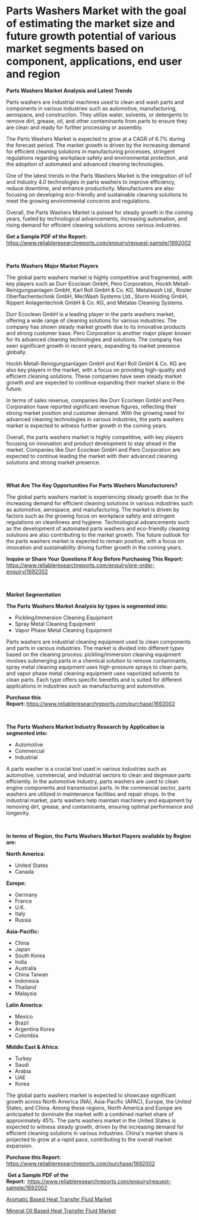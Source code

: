 <p><h1>Parts Washers Market with the goal of estimating the market size and future growth potential of various market segments based on component, applications, end user and region</h1></p><p><strong>Parts Washers Market Analysis and Latest Trends</strong></p>
<p><p>Parts washers are industrial machines used to clean and wash parts and components in various industries such as automotive, manufacturing, aerospace, and construction. They utilize water, solvents, or detergents to remove dirt, grease, oil, and other contaminants from parts to ensure they are clean and ready for further processing or assembly.</p><p>The Parts Washers Market is expected to grow at a CAGR of 6.7% during the forecast period. The market growth is driven by the increasing demand for efficient cleaning solutions in manufacturing processes, stringent regulations regarding workplace safety and environmental protection, and the adoption of automated and advanced cleaning technologies.</p><p>One of the latest trends in the Parts Washers Market is the integration of IoT and Industry 4.0 technologies in parts washers to improve efficiency, reduce downtime, and enhance productivity. Manufacturers are also focusing on developing eco-friendly and sustainable cleaning solutions to meet the growing environmental concerns and regulations.</p><p>Overall, the Parts Washers Market is poised for steady growth in the coming years, fueled by technological advancements, increasing automation, and rising demand for efficient cleaning solutions across various industries.</p></p>
<p><strong>Get a Sample PDF of the Report:&nbsp;</strong> <a href="https://www.reliableresearchreports.com/enquiry/request-sample/1692002">https://www.reliableresearchreports.com/enquiry/request-sample/1692002</a></p>
<p>&nbsp;</p>
<p><strong>Parts Washers Major Market Players</strong></p>
<p><p>The global parts washers market is highly competitive and fragmented, with key players such as Durr Ecoclean GmbH, Pero Corporation, Hockh Metall-Reinigungsanlagen GmbH, Karl Roll GmbH & Co. KG, Metalwash Ltd., Rosler Oberflachentechnik GmbH, MecWash Systems Ltd., Sturm Holding GmbH, Rippert Anlagentechnik GmbH & Co. KG, and Metalas Cleaning Systems.</p><p>Durr Ecoclean GmbH is a leading player in the parts washers market, offering a wide range of cleaning solutions for various industries. The company has shown steady market growth due to its innovative products and strong customer base. Pero Corporation is another major player known for its advanced cleaning technologies and solutions. The company has seen significant growth in recent years, expanding its market presence globally.</p><p>Hockh Metall-Reinigungsanlagen GmbH and Karl Roll GmbH & Co. KG are also key players in the market, with a focus on providing high-quality and efficient cleaning solutions. These companies have seen steady market growth and are expected to continue expanding their market share in the future.</p><p>In terms of sales revenue, companies like Durr Ecoclean GmbH and Pero Corporation have reported significant revenue figures, reflecting their strong market position and customer demand. With the growing need for advanced cleaning technologies in various industries, the parts washers market is expected to witness further growth in the coming years.</p><p>Overall, the parts washers market is highly competitive, with key players focusing on innovation and product development to stay ahead in the market. Companies like Durr Ecoclean GmbH and Pero Corporation are expected to continue leading the market with their advanced cleaning solutions and strong market presence.</p></p>
<p>&nbsp;</p>
<p><strong>What Are The Key Opportunities For Parts Washers Manufacturers?</strong></p>
<p><p>The global parts washers market is experiencing steady growth due to the increasing demand for efficient cleaning solutions in various industries such as automotive, aerospace, and manufacturing. The market is driven by factors such as the growing focus on workplace safety and stringent regulations on cleanliness and hygiene. Technological advancements such as the development of automated parts washers and eco-friendly cleaning solutions are also contributing to the market growth. The future outlook for the parts washers market is expected to remain positive, with a focus on innovation and sustainability driving further growth in the coming years.</p></p>
<p><strong>Inquire or Share Your Questions If Any Before Purchasing This Report:</strong> <a href="https://www.reliableresearchreports.com/enquiry/pre-order-enquiry/1692002">https://www.reliableresearchreports.com/enquiry/pre-order-enquiry/1692002</a></p>
<p>&nbsp;</p>
<p><strong>Market Segmentation</strong></p>
<p><strong>The Parts Washers Market Analysis by types is segmented into:</strong></p>
<p><ul><li>Pickling/Immersion Cleaning Equipment</li><li>Spray Metal Cleaning Equipment</li><li>Vapor Phase Metal Cleaning Equipment</li></ul></p>
<p><p>Parts washers are industrial cleaning equipment used to clean components and parts in various industries. The market is divided into different types based on the cleaning process: pickling/immersion cleaning equipment involves submerging parts in a chemical solution to remove contaminants, spray metal cleaning equipment uses high-pressure sprays to clean parts, and vapor phase metal cleaning equipment uses vaporized solvents to clean parts. Each type offers specific benefits and is suited for different applications in industries such as manufacturing and automotive.</p></p>
<p><strong>Purchase this Report:&nbsp;</strong><a href="https://www.reliableresearchreports.com/purchase/1692002">https://www.reliableresearchreports.com/purchase/1692002</a></p>
<p>&nbsp;</p>
<p><strong>The Parts Washers Market Industry Research by Application is segmented into:</strong></p>
<p><ul><li>Automotive</li><li>Commercial</li><li>Industrial</li></ul></p>
<p><p>A parts washer is a crucial tool used in various industries such as automotive, commercial, and industrial sectors to clean and degrease parts efficiently. In the automotive industry, parts washers are used to clean engine components and transmission parts. In the commercial sector, parts washers are utilized in maintenance facilities and repair shops. In the industrial market, parts washers help maintain machinery and equipment by removing dirt, grease, and contaminants, ensuring optimal performance and longevity.</p></p>
<p>&nbsp;</p>
<p><strong>In terms of Region, the Parts Washers Market Players available by Region are:</strong></p>
<p>
    <p> <strong> North America: </strong>
        <ul>
            <li>United States</li>
            <li>Canada</li>
        </ul>
        </p> 
    <p> <strong> Europe: </strong>
        <ul>
            <li>Germany</li>
            <li>France</li>
            <li>U.K.</li>
            <li>Italy</li>
            <li>Russia</li>
        </ul>
        </p> 
    <p> <strong> Asia-Pacific: </strong>
        <ul>
            <li>China</li>
            <li>Japan</li>
            <li>South Korea</li>
            <li>India</li>
            <li>Australia</li>
            <li>China Taiwan</li>
            <li>Indonesia</li>
            <li>Thailand</li>
            <li>Malaysia</li>
        </ul>
        </p> 
    <p> <strong> Latin America: </strong>
        <ul>
            <li>Mexico</li>
            <li>Brazil</li>
            <li>Argentina Korea</li>
            <li>Colombia</li>
        </ul>
        </p> 
    <p> <strong> Middle East & Africa: </strong>
        <ul>
            <li>Turkey</li>
            <li>Saudi</li>
            <li>Arabia</li>
            <li>UAE</li>
            <li>Korea</li>
        </ul>
    </p>
    </p>
<p><p>The global parts washers market is expected to showcase significant growth across North America (NA), Asia-Pacific (APAC), Europe, the United States, and China. Among these regions, North America and Europe are anticipated to dominate the market with a combined market share of approximately 45%. The parts washers market in the United States is expected to witness steady growth, driven by the increasing demand for efficient cleaning solutions in various industries. China's market share is projected to grow at a rapid pace, contributing to the overall market expansion.</p></p>
<p><strong>Purchase this Report: </strong><a href="https://www.reliableresearchreports.com/purchase/1692002">https://www.reliableresearchreports.com/purchase/1692002</a></p>
<p>&nbsp;<strong>Get a Sample PDF of the Report:&nbsp;&nbsp;</strong><a href="https://www.reliableresearchreports.com/enquiry/request-sample/1692002">https://www.reliableresearchreports.com/enquiry/request-sample/1692002</a></p>
<p><strong></strong></p>
<p><p><a href="https://issuu.com/reportprime-2/docs/aromatic-based-heat-transfer-fluid-market-size-203">Aromatic Based Heat Transfer Fluid Market</a></p><p><a href="https://issuu.com/reportprime-2/docs/mineral-oil-based-heat-transfer-fluid-market-size-">Mineral Oil Based Heat Transfer Fluid Market</a></p></p>